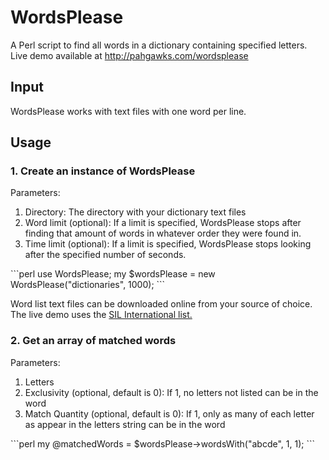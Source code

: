 <h1>WordsPlease</h1>
A Perl script to find all words in a dictionary containing specified letters.
Live demo available at <a href="http://pahgawks.com/wordsplease">http://pahgawks.com/wordsplease</a>

<h2>Input</h2>
WordsPlease works with text files with one word per line.

<h2>Usage</h2>
<h3>1. Create an instance of WordsPlease</h3>
Parameters:
<ol>
	<li>Directory: The directory with your dictionary text files</li>
	<li>Word limit (optional): If a limit is specified, WordsPlease stops after finding that amount of words in whatever order they were found in.</li>
	<li>Time limit (optional): If a limit is specified, WordsPlease stops looking after the specified number of seconds.</li>
</ol>
```perl
use WordsPlease;
my $wordsPlease = new WordsPlease("dictionaries", 1000);
```

Word list text files can be downloaded online from your source of choice. The live demo uses the <a href="http://www-01.sil.org/linguistics/wordlists/english/">SIL International list.</a>

<h3>2. Get an array of matched words</h3>
Parameters:
<ol>
	<li>Letters</li>
	<li>Exclusivity (optional, default is 0): If 1, no letters not listed can be in the word</li>
	<li>Match Quantity (optional, default is 0): If 1, only as many of each letter as appear in the letters string can be in the word</li>
</ol>
```perl
my @matchedWords = $wordsPlease->wordsWith("abcde", 1, 1);
```
